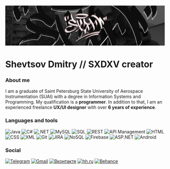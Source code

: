 [![Header](https://github.com/SXDXV/SXDXV/blob/main/Res/sxdxv%20header%2009%2004.jpg?raw=true)](https://t.me/sxdxvsxdxv)

# Shevtsov Dmitry // SXDXV creator

### About me

I am a graduate of Saint Petersburg State University of Aerospace Instrumentation (SUAI) with a degree in Information Systems and Programming. My qualification is a **programmer**.
In addition to that, I am an experienced freelance **UX/UI designer** with over **6 years of experience**.

### Languages and tools

![Java](https://img.shields.io/badge/-Java-black?style=for-the-badge&logo=java)
![C#](https://img.shields.io/badge/-C%23-black?style=for-the-badge&logo=c-sharp)
![.NET](https://img.shields.io/badge/-.NET-black?style=for-the-badge&logo=.net)
![MySQL](https://img.shields.io/badge/-MySQL-black?style=for-the-badge&logo=mysql)
![SQL](https://img.shields.io/badge/-SQL-black?style=for-the-badge)
![REST](https://img.shields.io/badge/-REST-black?style=for-the-badge)
![API Management](https://img.shields.io/badge/-API%20Management-black?style=for-the-badge)
![HTML](https://img.shields.io/badge/-HTML-black?style=for-the-badge&logo=html5)
![CSS](https://img.shields.io/badge/-CSS-black?style=for-the-badge&logo=css3)
![XML](https://img.shields.io/badge/-XML-black?style=for-the-badge)
![Git](https://img.shields.io/badge/-Git-black?style=for-the-badge&logo=git)
![JIRA](https://img.shields.io/badge/-JIRA-black?style=for-the-badge&logo=jira-software)
![NoSQL](https://img.shields.io/badge/-NoSQL-black?style=for-the-badge)
![Firebase](https://img.shields.io/badge/-Firebase-black?style=for-the-badge&logo=firebase)
![ASP.NET](https://img.shields.io/badge/-ASP.NET-black?style=for-the-badge&logo=.net)
![Android](https://img.shields.io/badge/-Android-black?style=for-the-badge&logo=android)



### Social

[![Telegram](https://img.shields.io/badge/-Telegram-black?style=for-the-badge&logo=telegram)](https://t.me/sxdxvsxdxv)
[![Gmail](https://img.shields.io/badge/-Gmail-black?style=for-the-badge&logo=gmail)](mailto:shevtsov.dima.03@gmail.com)
[![Вконтакте](https://img.shields.io/badge/-Вконтакте-black?style=for-the-badge&logo=vk)](https://vk.com/dmitrysoda)
[![hh.ru](https://img.shields.io/badge/-hh.ru-black?style=for-the-badge&logo=hh.ru)](https://spb.hh.ru/resume/bf7cba5fff0c16f5d50039ed1f59646d6a6556)
[![Behance](https://img.shields.io/badge/-Behance-black?style=for-the-badge&logo=behance)](https://www.behance.net/sodaprestige)

